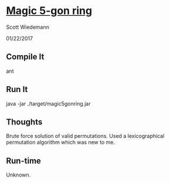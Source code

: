 # [Magic 5-gon ring](http://projecteuler.net/problem=68)
Scott Wiedemann

01/22/2017

## Compile It
ant

## Run It
java -jar ./target/magic5gonring.jar

## Thoughts
Brute force solution of valid permutations.  Used a lexicographical permutation algorithm which was new to me.

## Run-time
Unknown.
